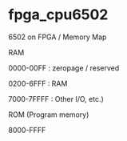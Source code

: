 # fpga_cpu6502
6502 on FPGA / Memory Map

RAM

0000-00FF : zeropage / reserved 

0200-6FFF : RAM

7000-7FFFF : Other I/O, etc.)

ROM (Program memory)

8000-FFFF
